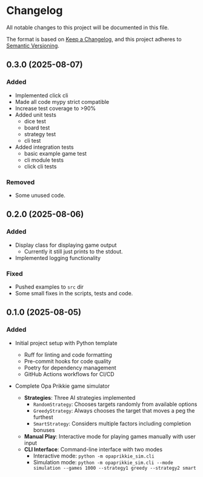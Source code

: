 # Changelog

All notable changes to this project will be documented in this file.

The format is based on [Keep a Changelog](https://keepachangelog.com/en/1.0.0/), and this project adheres to [Semantic Versioning](https://semver.org/spec/v2.0.0.html).

## 0.3.0 (2025-08-07)

### Added

- Implemented click cli
- Made all code mypy strict compatible
- Increase test coverage to >90%
- Added unit tests
  - dice test
  - board test
  - strategy test
  - cli test
- Added integration tests
  - basic example game test
  - cli module tests
  - click cli tests

### Removed

- Some unused code.

## 0.2.0 (2025-08-06)

### Added

- Display class for displaying game output
  - Currently it still just prints to the stdout.
- Implemented logging functionality

### Fixed

- Pushed examples to `src` dir
- Some small fixes in the scripts, tests and code.

## 0.1.0 (2025-08-05)

### Added

- Initial project setup with Python template
  - Ruff for linting and code formatting
  - Pre-commit hooks for code quality
  - Poetry for dependency management
  - GitHub Actions workflows for CI/CD

- Complete Opa Prikkie game simulator
  - **Strategies**: Three AI strategies implemented
    - `RandomStrategy`: Chooses targets randomly from available options
    - `GreedyStrategy`: Always chooses the target that moves a peg the furthest
    - `SmartStrategy`: Considers multiple factors including completion bonuses
  - **Manual Play**: Interactive mode for playing games manually with user input
  - **CLI Interface**: Command-line interface with two modes
    - Interactive mode: `python -m opaprikkie_sim.cli`
    - Simulation mode: `python -m opaprikkie_sim.cli --mode simulation --games 1000 --strategy1 greedy --strategy2 smart`
